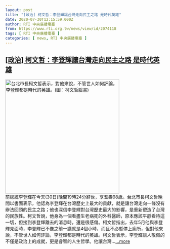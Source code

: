 ```yaml
---
layout: post
title: "[政治] 柯文哲：李登輝讓台灣走向民主之路 是時代英雄"
date: 2020-07-30T12:15:59.000Z
author: RTI 中央廣播電臺
from: https://www.rti.org.tw/news/view/id/2074118
tags: [ RTI 中央廣播電臺 ]
categories: [ news, RTI 中央廣播電臺 ]
---
```

<!--1596111359000-->
[[政治] 柯文哲：李登輝讓台灣走向民主之路 是時代英雄](https://www.rti.org.tw/news/view/id/2074118)
------

<div>
<img src="https://static.rti.org.tw/assets/thumbnails/2020/07/30/898383f676d09fc9024a3ba9d8ce4eb3.jpg" width="360" alt="台北市長柯文哲表示，對他來說，不管世人如何評論，李登輝都是時代的英雄。(圖：柯文哲臉書)" title="台北市長柯文哲表示，對他來說，不管世人如何評論，李登輝都是時代的英雄。(圖：柯文哲臉書)"><br>前總統李登輝在今天(30日)晚間19時24分辭世，享耆壽98歲。台北市長柯文哲晚間以書面表示，他認為李登輝在台灣歷史上最大的貢獻，就是讓台灣走向一條沒有辦法回頭的民主之路；他也深信李登輝對台灣歷史最大的影響，是重新塑造了台灣的民族性。柯文哲說，他身為一個看盡生老病死的外科醫師，原本應該平靜看待這一切，但接到李登輝離去的消息時，還是很感傷。柯文哲指出，去年5月他與李登輝見面時，李登輝已不像之前一講就是4個小時，而且不必暫停上廁所，但對他來說，不管世人如何評論，李登輝都是時代的英雄。柯文哲表示，李登輝讓人敬佩的不僅是政治上的成就，更是睿智的人生哲學。他讓台灣...<a target="_blank" href="https://www.rti.org.tw/news/view/id/2074118">...more</a>
</div>
